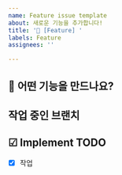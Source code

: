 ```yaml
---
name: Feature issue template
about: 새로운 기능을 추가합니다!
title: '🚀 [Feature] '
labels: Feature
assignees: ''

---
```

 
## 🚀 어떤 기능을 만드나요?

## 작업 중인 브랜치

## ☑ Implement TODO
- [x] 작업
